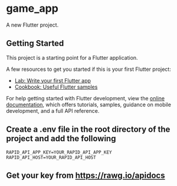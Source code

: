 # game_app

A new Flutter project.

## Getting Started

This project is a starting point for a Flutter application.

A few resources to get you started if this is your first Flutter project:

- [Lab: Write your first Flutter app](https://docs.flutter.dev/get-started/codelab)
- [Cookbook: Useful Flutter samples](https://docs.flutter.dev/cookbook)

For help getting started with Flutter development, view the
[online documentation](https://docs.flutter.dev/), which offers tutorials,
samples, guidance on mobile development, and a full API reference.

## Create  a .env file in the root directory of the project and add the following

```
RAPID_API_APP_KEY=YOUR_RAPID_API_APP_KEY
RAPID_API_HOST=YOUR_RAPID_API_HOST
```
## Get your key from https://rawg.io/apidocs
